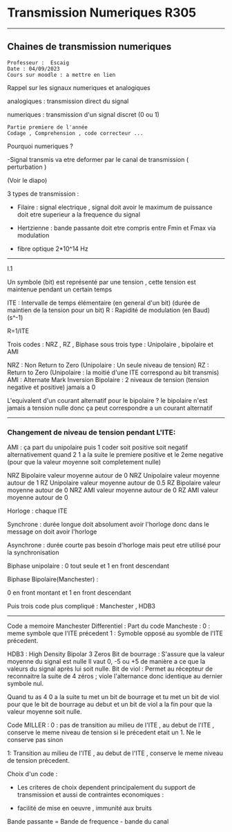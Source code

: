 # Transmission Numeriques R305
---
## Chaines de transmission numeriques 

```
Professeur :  Escaig
Date : 04/09/2023
Cours sur moodle : a mettre en lien 
``` 
Rappel sur les signaux numeriques et analogiques 

analogiques : transmission direct du signal

numeriques : transmission d'un signal discret (0 ou 1)

```
Partie premiere de l'année
Codage , Comprehension , code correcteur ...  
```
Pourquoi numeriques ?

-Signal transmis va etre deformer par le canal de transmission ( perturbation ) 

(Voir le diapo)

3 types de transmission : 
- Filaire : signal electrique , signal doit avoir le maximum de puissance doit etre superieur a la frequence du signal 
- Hertzienne : bande passante doit etre compris entre Fmin et Fmax via modulation

- fibre optique 2*10^14 Hz

---

I.1

Un symbole (bit) est représenté par une tension , cette tension est maintenue pendant un certain temps 

ITE :  Intervalle de temps élémentaire (en general d'un bit) (durée de maintien de la tension pour un bit)
R : Rapidité de modulation (en Baud) (s^-1)

R=1/ITE

Trois codes  : NRZ , RZ , Biphase 
sous trois type : Unipolaire ,  bipolaire et AMI

NRZ : Non Return to Zero (Unipolaire : Un seule niveau de tension)
RZ : Return to Zero (Unipolaire : la moitié d'une ITE correspond au bit transmis)
AMI : Alternate Mark Inversion
Bipolaire : 2 niveaux de tension (tension negative et positive) jamais a 0

L'equivalent d'un courant alternatif pour le bipolaire ? 
le bipolaire n'est jamais a tension nulle donc ça peut correspondre a un courant alternatif

---
### Changement de niveau de tension pendant L'ITE:

AMI : ça part du unipolaire puis 1 coder soit positive soit negatif alternativement
quand 2 1 a la suite le premiere positive et le 2eme negative (pour que la valeur moyenne soit completement nulle)


NRZ Bipolaire valeur moyenne autour de 0 
NRZ Unipolaire valeur moyenne autour de 1
RZ Unipolaire valeur moyenne autour de 0.5
RZ Bipolaire valeur moyenne autour de 0
NRZ AMI valeur moyenne autour de 0
RZ AMI valeur moyenne autour de 0

Horloge : chaque ITE 

Synchrone : durée longue doit absolument avoir l'horloge donc dans le message on doit avoir l'horloge

Asynchrone : durée courte pas besoin d'horloge mais peut etre utilisé pour la synchronisation 

Biphase unipolaire :
0 tout seule et 1 en front descendant 

Biphase Bipolaire(Manchester) :

0 en front montant et 1 en front descendant

Puis trois code plus compliqué : 
Manchester , HDB3

---

Code a memoire Manchester Differentiel :
Part du code Mancheste : 
0 : meme symbole que l'ITE précedent 
1 : Symoble opposé au syomble de l'ITE précedent. 

HDB3 : High Density Bipolar 3 Zeros
Bit de bourrage : S'assure que la valeur moyenne du signal est nulle 
Il vaut 0, -5 ou +5 de manière a ce que la valeurs du signal après lui soit nulle.
Bit de viol : 
Permet au récepteur de reconnaitre la suite de 4 zéros ; 
viole l'alternance 
donc identique au dernier symbole nul. 

Quand tu as 4 0 a la suite tu met un bit de bourrage et tu met un bit de viol pour que le bit de bourrage au debut et un bit de viol a la fin pour que la valeur moyenne soit nulle.

Code MILLER : 
0 : pas de transition au milieu de l'ITE , au debut de l'ITE , conserve le meme niveau de tension si le précedent etait un 1. Ne le conserve pas sinon 

1: Transition au milieu de l'ITE , au debut de l'ITE , conserve le meme niveau de tension précedent.

Choix d'un code :
* Les criteres de choix dependent principalement du support de transmission et aussi de contraintes economiques : 
- facilité de mise en oeuvre , immunité aux bruits

Bande passante = Bande de frequence - bande du canal 